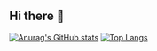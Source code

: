 ## Hi there 👋
[![Anurag's GitHub stats](https://github-readme-stats.vercel.app/api?username=yinsel&show_icons=true&theme=dark)](https://github.com/yinsel)
[![Top Langs](https://github-readme-stats.vercel.app/api/top-langs/?username=yinsel&layout=donut&show_icons=true&theme=dark)]([https://github.com/anuraghazra/github-readme-stats](https://github.com/yinsel))
